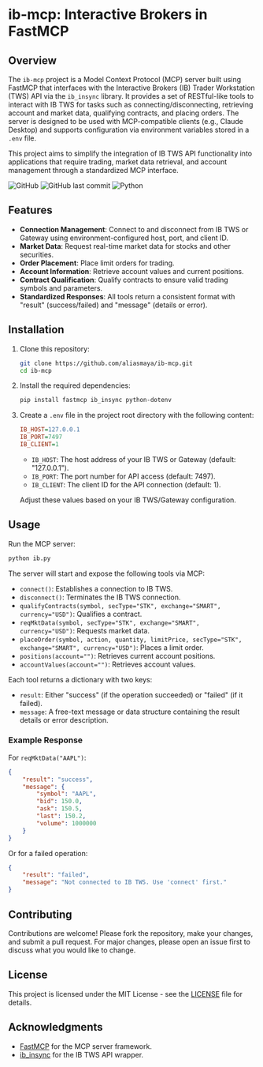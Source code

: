 # ib-mcp: Interactive Brokers in FastMCP

## Overview

The `ib-mcp` project is a Model Context Protocol (MCP) server built using FastMCP that interfaces with the Interactive Brokers (IB) Trader Workstation (TWS) API via the `ib_insync` library. It provides a set of RESTful-like tools to interact with IB TWS for tasks such as connecting/disconnecting, retrieving account and market data, qualifying contracts, and placing orders. The server is designed to be used with MCP-compatible clients (e.g., Claude Desktop) and supports configuration via environment variables stored in a `.env` file.

This project aims to simplify the integration of IB TWS API functionality into applications that require trading, market data retrieval, and account management through a standardized MCP interface.

![GitHub](https://img.shields.io/github/license/aliasmaya/ib-mcp) 
![GitHub last commit](https://img.shields.io/github/last-commit/aliasmaya/ib-mcp) 
![Python](https://img.shields.io/badge/python-3.10%2B-blue)

## Features

- **Connection Management**: Connect to and disconnect from IB TWS or Gateway using environment-configured host, port, and client ID.
- **Market Data**: Request real-time market data for stocks and other securities.
- **Order Placement**: Place limit orders for trading.
- **Account Information**: Retrieve account values and current positions.
- **Contract Qualification**: Qualify contracts to ensure valid trading symbols and parameters.
- **Standardized Responses**: All tools return a consistent format with "result" (success/failed) and "message" (details or error).

## Installation

1. Clone this repository:

   ```bash
   git clone https://github.com/aliasmaya/ib-mcp.git
   cd ib-mcp
   ```

2. Install the required dependencies:

   ```bash
   pip install fastmcp ib_insync python-dotenv
   ```

3. Create a `.env` file in the project root directory with the following content:

   ```ini
   IB_HOST=127.0.0.1
   IB_PORT=7497
   IB_CLIENT=1
   ```

   - `IB_HOST`: The host address of your IB TWS or Gateway (default: "127.0.0.1").
   - `IB_PORT`: The port number for API access (default: 7497).
   - `IB_CLIENT`: The client ID for the API connection (default: 1).

   Adjust these values based on your IB TWS/Gateway configuration.

## Usage

Run the MCP server:

```bash
python ib.py
```

The server will start and expose the following tools via MCP:

- `connect()`: Establishes a connection to IB TWS.
- `disconnect()`: Terminates the IB TWS connection.
- `qualifyContracts(symbol, secType="STK", exchange="SMART", currency="USD")`: Qualifies a contract.
- `reqMktData(symbol, secType="STK", exchange="SMART", currency="USD")`: Requests market data.
- `placeOrder(symbol, action, quantity, limitPrice, secType="STK", exchange="SMART", currency="USD")`: Places a limit order.
- `positions(account="")`: Retrieves current account positions.
- `accountValues(account="")`: Retrieves account values.

Each tool returns a dictionary with two keys:

- `result`: Either "success" (if the operation succeeded) or "failed" (if it failed).
- `message`: A free-text message or data structure containing the result details or error description.

### Example Response

For `reqMktData("AAPL")`:

```json
{
    "result": "success",
    "message": {
        "symbol": "AAPL",
        "bid": 150.0,
        "ask": 150.5,
        "last": 150.2,
        "volume": 1000000
    }
}
```

Or for a failed operation:

```json
{
    "result": "failed",
    "message": "Not connected to IB TWS. Use 'connect' first."
}
```

## Contributing

Contributions are welcome! Please fork the repository, make your changes, and submit a pull request. For major changes, please open an issue first to discuss what you would like to change.

## License

This project is licensed under the MIT License - see the [LICENSE](LICENSE) file for details.

## Acknowledgments

- [FastMCP](https://github.com/jlowin/fastmcp) for the MCP server framework.
- [ib_insync](https://github.com/erdewit/ib_insync) for the IB TWS API wrapper.
